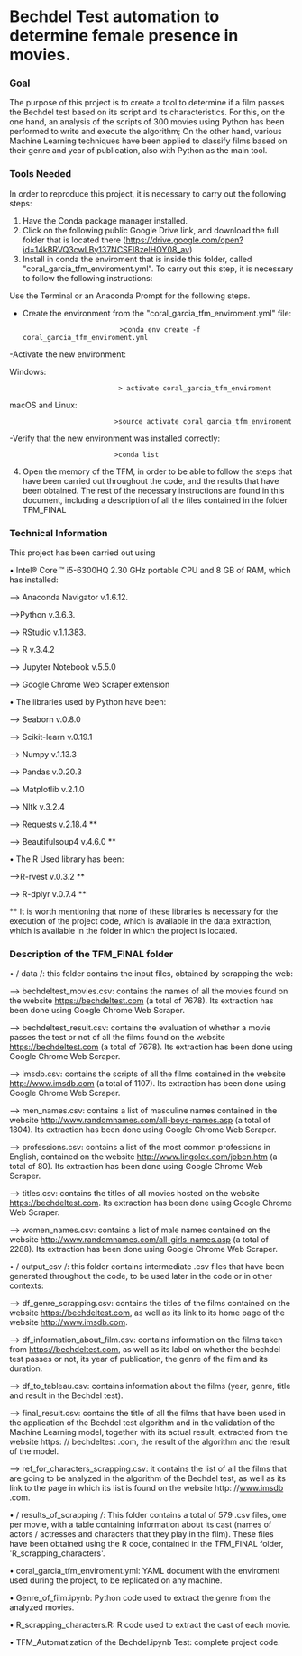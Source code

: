 # Bechdel Test automation to determine female presence in movies.


### Goal

The purpose of this project is to create a tool to determine if a film passes the Bechdel test based on its script and its characteristics.
For this, on the one hand, an analysis of the scripts of 300 movies using Python has been performed to write and execute the algorithm; On the other hand, various Machine Learning techniques have been applied to classify films based on their genre and year of publication, also with Python as the main tool.


### Tools Needed

In order to reproduce this project, it is necessary to carry out the following steps:

1. Have the Conda package manager installed.
2. Click on the following public Google Drive link, and download the full folder that is located there (https://drive.google.com/open?id=14kBRVQ3cwLBy137NCSFI8zelHOY08_av)
3. Install in conda the enviroment that is inside this folder, called "coral_garcia_tfm_enviroment.yml".
To carry out this step, it is necessary to follow the following instructions:

Use the Terminal or an Anaconda Prompt for the following steps.
- Create the environment from the "coral_garcia_tfm_enviroment.yml" file:

                              >conda env create -f coral_garcia_tfm_enviroment.yml
                              
-Activate the new environment:

Windows:                      
                              
                               > activate coral_garcia_tfm_enviroment
macOS and Linux:              

                              >source activate coral_garcia_tfm_enviroment

-Verify that the new environment was installed correctly:

                              >conda list

4. Open the memory of the TFM, in order to be able to follow the steps that have been carried out throughout the code, and the results that have been obtained. The rest of the necessary instructions are found in this document, including a description of all the files contained in the folder TFM_FINAL

### Technical Information

This project has been carried out using

• Intel® Core ™ i5-6300HQ 2.30 GHz portable CPU and 8 GB of RAM, which has installed:

  --> Anaconda Navigator v.1.6.12.

  -->Python v.3.6.3.

  --> RStudio v.1.1.383.

  --> R v.3.4.2

  --> Jupyter Notebook v.5.5.0

  --> Google Chrome Web Scraper extension

• The libraries used by Python have been:


  --> Seaborn v.0.8.0

  --> Scikit-learn v.0.19.1

  --> Numpy v.1.13.3

  --> Pandas v.0.20.3

  --> Matplotlib v.2.1.0

  --> Nltk v.3.2.4

  --> Requests v.2.18.4 **

  --> Beautifulsoup4 v.4.6.0 **

• The R Used library has been:

  -->R-rvest v.0.3.2 **

  --> R-dplyr v.0.7.4 **

** It is worth mentioning that none of these libraries is necessary for the execution of the project code, which is available in the data extraction, which is available in the folder in which the project is located.



### Description of the TFM_FINAL folder

• / data /: this folder contains the input files, obtained by scrapping the web:

   --> bechdeltest_movies.csv: contains the names of all the movies found on the website https://bechdeltest.com (a total of 7678). Its extraction has been done using Google Chrome Web Scraper.

  --> bechdeltest_result.csv: contains the evaluation of whether a movie passes the test or not of all the films found on the website https://bechdeltest.com (a total of 7678). Its extraction has been done using Google Chrome Web Scraper.

  --> imsdb.csv: contains the scripts of all the films contained in the website http://www.imsdb.com (a total of 1107). Its extraction has been done using Google Chrome Web Scraper.

  --> men_names.csv: contains a list of masculine names contained in the website http://www.randomnames.com/all-boys-names.asp (a total of 1804). Its extraction has been done using Google Chrome Web Scraper.

  --> professions.csv: contains a list of the most common professions in English, contained on the website http://www.lingolex.com/joben.htm (a total of 80). Its extraction has been done using Google Chrome Web Scraper.

  --> titles.csv: contains the titles of all movies hosted on the website https://bechdeltest.com. Its extraction has been done using Google Chrome Web Scraper.

  --> women_names.csv: contains a list of male names contained on the website http://www.randomnames.com/all-girls-names.asp (a total of 2288). Its extraction has been done using Google Chrome Web Scraper.


• / output_csv /: this folder contains intermediate .csv files that have been generated throughout the code, to be used later in the code or in other contexts:

  --> df_genre_scrapping.csv: contains the titles of the films contained on the website https://bechdeltest.com, as well as its link to its home page of the website http://www.imsdb.com.

  --> df_information_about_film.csv: contains information on the films taken from https://bechdeltest.com, as well as its label on whether the bechdel test passes or not, its year of publication, the genre of the film and its duration.

  --> df_to_tableau.csv: contains information about the films (year, genre, title and result in the Bechdel test).

  --> final_result.csv: contains the title of all the films that have been used in the application of the Bechdel test algorithm and in the validation of the Machine Learning model, together with its actual result, extracted from the website https: // bechdeltest .com, the result of the algorithm and the result of the model.

  --> ref_for_characters_scrapping.csv: it contains the list of all the films that are going to be analyzed in the algorithm of the Bechdel test, as well as its link to the page in which its list is found on the website http: //www.imsdb .com.

• / results_of_scrapping /: This folder contains a total of 579 .csv files, one per movie, with a table containing information about its cast (names of actors / actresses and characters that they play in the film). These files have been obtained using the R code, contained in the TFM_FINAL folder, 'R_scrapping_characters'.

• coral_garcia_tfm_enviroment.yml: YAML document with the enviroment used during the project, to be replicated on any machine.

• Genre_of_film.ipynb: Python code used to extract the genre from the analyzed movies.

• R_scrapping_characters.R: R code used to extract the cast of each movie.

• TFM_Automatization of the Bechdel.ipynb Test: complete project code.

